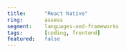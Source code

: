 ```yaml
---
title:      "React Native"
ring:       assess
segment:    languages-and-frameworks
tags:       [coding, frontend]
featured:   false
---
```

